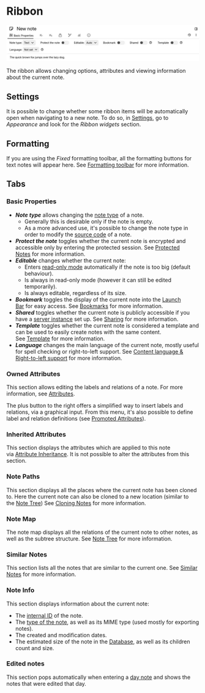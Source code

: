 # Ribbon
![](Ribbon_image.png)

The ribbon allows changing options, attributes and viewing information about the current note.

## Settings

It is possible to change whether some ribbon items will be automatically open when navigating to a new note. To do so, in [Settings](Options.md), go to _Appearance_ and look for the _Ribbon widgets_ section.

## Formatting

If you are using the _Fixed_ formatting toolbar, all the formatting buttons for text notes will appear here. See [Formatting toolbar](../../Note%20Types/Text/Formatting%20toolbar.md) for more information.

## Tabs

### Basic Properties

*   _**Note type**_ allows changing the [note type](../../Note%20Types) of a note.
    *   Generally this is desirable only if the note is empty.
    *   As a more advanced use, it's possible to change the note type in order to modify the [source code](../../Advanced%20Usage/Note%20source.md) of a note.
*   _**Protect the note**_ toggles whether the current note is encrypted and accessible only by entering the protected session. See [Protected Notes](../Notes/Protected%20Notes.md) for more information.
*   _**Editable**_ changes whether the current note:
    *   Enters [read-only mode](../Notes/Read-Only%20Notes.md) automatically if the note is too big (default behaviour).
    *   Is always in read-only mode (however it can still be edited temporarily).
    *   Is always editable, regardless of its size.
*   _**Bookmark**_ toggles the display of the current note into the [Launch Bar](Launch%20Bar.md) for easy access. See [Bookmarks](../Navigation/Bookmarks.md) for more information.
*   _**Shared**_ toggles whether the current note is publicly accessible if you have a [server instance](../../Installation%20%26%20Setup/Server%20Installation.md) set up. See [Sharing](../../Advanced%20Usage/Sharing.md) for more information.
*   _**Template**_ toggles whether the current note is considered a template and can be used to easily create notes with the same content. See [Template](../../Advanced%20Usage/Attributes/Template.md) for more information.
*   _**Language**_ changes the main language of the current note, mostly useful for spell checking or right-to-left support. See [Content language & Right-to-left support](../../Note%20Types/Text/Content%20language%20%26%20Right-to-le.md) for more information.

### Owned Attributes

This section allows editing the labels and relations of a note. For more information, see [Attributes](../../Advanced%20Usage/Attributes.md).

The plus button to the right offers a simplified way to insert labels and relations, via a graphical input. From this menu, it's also possible to define label and relation definitions (see [Promoted Attributes](../../Advanced%20Usage/Attributes/Promoted%20Attributes.md)).

### Inherited Attributes

This section displays the attributes which are applied to this note via [Attribute Inheritance](../../Advanced%20Usage/Attributes/Attribute%20Inheritance.md). It is not possible to alter the attributes from this section.

### Note Paths

This section displays all the places where the current note has been cloned to. Here the current note can also be cloned to a new location (similar to the [Note Tree](Note%20Tree.md)) See [Cloning Notes](../Notes/Cloning%20Notes.md) for more information.

### Note Map

The note map displays all the relations of the current note to other notes, as well as the subtree structure. See [Note Tree](Note%20Tree.md) for more information.

### Similar Notes

This section lists all the notes that are similar to the current one. See [Similar Notes](../Navigation/Similar%20Notes.md) for more information.

### Note Info

This section displays information about the current note:

*   The [internal ID](../../Advanced%20Usage/Note%20ID.md) of the note.
*   The [type of the note](../../Note%20Types), as well as its MIME type (used mostly for exporting notes).
*   The created and modification dates.
*   The estimated size of the note in the [Database](../../Advanced%20Usage/Database.md), as well as its children count and size.

### Edited notes

This section pops automatically when entering a [day note](../../Advanced%20Usage/Advanced%20Showcases/Day%20Notes.md) and shows the notes that were edited that day.